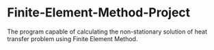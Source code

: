 # Finite-Element-Method-Project
The program capable of calculating the non-stationary solution of heat transfer problem using Finite Element Method.
